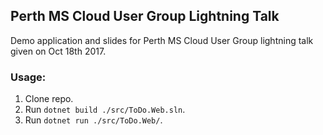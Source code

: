 ## Perth MS Cloud User Group Lightning Talk

Demo application and slides for Perth MS Cloud User Group lightning talk given on Oct 18th 2017.

### Usage:

1. Clone repo.
2. Run `dotnet build ./src/ToDo.Web.sln`.
3. Run `dotnet run ./src/ToDo.Web/`.
